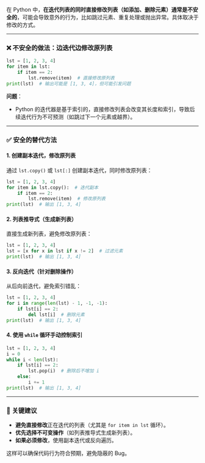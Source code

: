在 Python 中，**在迭代列表的同时直接修改列表（如添加、删除元素）通常是不安全的**，可能会导致意外的行为，比如跳过元素、重复处理或抛出异常。具体取决于修改的方式。

---

### ❌ **不安全的做法：边迭代边修改原列表**
```python
lst = [1, 2, 3, 4]
for item in lst:
    if item == 2:
        lst.remove(item)  # 直接修改原列表
print(lst)  # 输出可能是 [1, 3, 4]，但可能引发问题
```
**问题**：  
- Python 的迭代器是基于索引的，直接修改列表会改变其长度和索引，导致后续迭代行为不可预测（如跳过下一个元素或越界）。

---

### ✅ **安全的替代方法**

#### 1. **创建副本迭代，修改原列表**
通过 `lst.copy()` 或 `lst[:]` 创建副本迭代，同时修改原列表：
```python
lst = [1, 2, 3, 4]
for item in lst.copy():  # 迭代副本
    if item == 2:
        lst.remove(item)  # 修改原列表
print(lst)  # 输出 [1, 3, 4]
```

#### 2. **列表推导式（生成新列表）**
直接生成新列表，避免修改原列表：
```python
lst = [1, 2, 3, 4]
lst = [x for x in lst if x != 2]  # 过滤元素
print(lst)  # 输出 [1, 3, 4]
```

#### 3. **反向迭代（针对删除操作）**
从后向前迭代，避免索引错乱：
```python
lst = [1, 2, 3, 4]
for i in range(len(lst) - 1, -1, -1):
    if lst[i] == 2:
        del lst[i]  # 删除元素
print(lst)  # 输出 [1, 3, 4]
```

#### 4. **使用 `while` 循环手动控制索引**
```python
lst = [1, 2, 3, 4]
i = 0
while i < len(lst):
    if lst[i] == 2:
        lst.pop(i)  # 删除后不增加 i
    else:
        i += 1
print(lst)  # 输出 [1, 3, 4]
```

---

### 📌 **关键建议**
- **避免直接修改**正在迭代的列表（尤其是 `for item in lst` 循环）。  
- **优先选择不可变操作**（如列表推导式生成新列表）。  
- **如果必须修改**，使用副本迭代或反向遍历。  

这样可以确保代码行为符合预期，避免隐蔽的 Bug。
